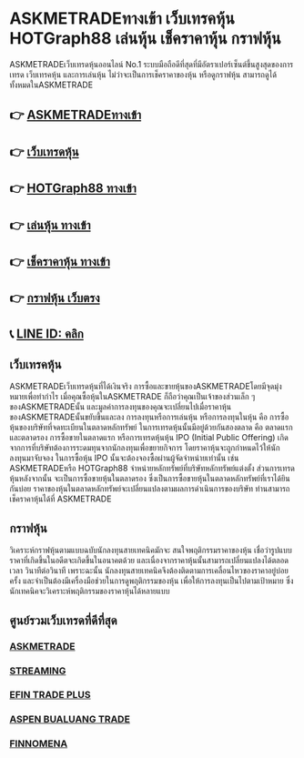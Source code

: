 # ASKMETRADEทางเข้า เว็บเทรคหุ้น HOTGraph88  เล่นหุ้น เช็คราคาหุ้น กราฟหุ้น
ASKMETRADEเว็บเทรดหุ้นออนไลน์ No.1 ระบบมือถือดีที่สุดที่มีอัตราเปอร์เซ็นต์ขึ้นสูงสุดของการเทรด เว็บเทรคหุ้น และการเล่นหุ้น ไม่ว่าจะเป็นการเช็คราคาของหุ้น หรือดูกราฟหุ้น สามารถดูได้ทั้งหมดในASKMETRADE

## 👉 [ASKMETRADEทางเข้า](https://ambking.io)
## 👉 [เว็บเทรดหุ้น](https://ambking.io)
## 👉 [HOTGraph88 ทางเข้า](https://ambking.io)
## 👉 [เล่นหุ้น ทางเข้า](https://ambking.io)
## 👉 [เช็คราคาหุ้น ทางเข้า](https://ambking.io)
## 👉 [กราฟหุ้น เว็บตรง](https://ambking.io)
## 📞 [LINE ID: คลิก](https://ambking.io)

## เว็บเทรคหุ้น
ASKMETRADEเว็บเทรดหุ้นที่ได้เงินจริง การซื้อและขายหุ้นของASKMETRADEโดยมีจุดมุ่งหมายเพื่อทำกำไร เมื่อคุณซื้อหุ้นในASKMETRADE ก็ถือว่าคุณเป็นเจ้าของส่วนเล็ก ๆ ของASKMETRADEนั้น และมูลค่าการลงทุนของคุณจะเปลี่ยนไปเมื่อราคาหุ้นของASKMETRADEนั้นขยับขึ้นและลง การลงทุนหรือการเล่นหุ้น หรือการลงทุนในหุ้น คือ การซื้อหุ้นของบริษัทที่จดทะเบียนในตลาดหลักทรัพย์ ในการเทรดหุ้นนั้นมีอยู่ด้วยกันสองตลาด คือ ตลาดแรก และตลาดรอง การซื้อขายในตลาดแรก หรือการเทรดหุ้นหุ้น IPO (Initial Public Offering) เกิดจากการที่บริษัทต้องการระดมทุนจากนักลงทุนเพื่อขยายกิจการ โดยราคาหุ้นจะถูกกำหนดไว้ให้นักลงทุนมาจับจอง ในการซื้อหุ้น IPO นั้นจะต้องจองซื้อผ่านผู้จัดจำหน่ายเท่านั้น เช่น ASKMETRADEหรือ HOTGraph88 จำหน่ายหลักทรัพย์ที่บริษัทหลักทรัพย์แต่งตั้ง ส่วนการเทรดหุ้นหลังจากนั้น จะเป็นการซื้อขายหุ้นในตลาดรอง ซึ่งเป็นการซื้อขายหุ้นในตลาดหลักทรัพย์ที่เราได้ยินกันบ่อย ราคาของหุ้นในตลาดหลักทรัพย์จะเปลี่ยนแปลงตามผลการดำเนินการของบริษัท ท่านสามารถเช็คราคาหุ้นได้ที่ ASKMETRADE

## กราฟหุ้น
วิเคราะห์กราฟหุ้นตามแบบฉบับนักลงทุนสายเทคนิคมักจะ สนใจพฤติกรรมราคาของหุ้น เชื่อว่ารูปแบบราคาที่เกิดขึ้นในอดีตจะเกิดขึ้นในอนาคตด้วย และเนื่องจากราคาหุ้นนั้นสามารถเปลี่ยนแปลงได้ตลอดเวลา วินาทีต่อวินาที เพราะฉะนั้น นักลงทุนสายเทคนิคจึงต้องติดตามการเคลื่อนไหวของราคาอยู่บ่อยครั้ง และจำเป็นต้องมีเครื่องมือช่วยในการดูพฤติกรรมของหุ้น เพื่อให้การลงทุนเป็นไปตามเป้าหมาย ซึ่งนักเทคนิคจะวิเคราะห์พฤติกรรมของราคาหุ้นได้หลายแบบ 

## ศูนย์รวมเว็บเทรดที่ดีที่สุด
### [ASKMETRADE](https://ambking.io)
### [STREAMING](https://ambking.io)
### [EFIN TRADE PLUS](https://ambking.io)
### [ASPEN BUALUANG TRADE](https://ambking.io)
### [FINNOMENA](https://ambking.io)
